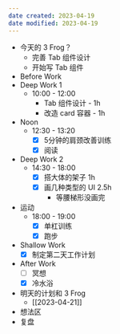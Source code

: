 ```yaml
---
date created: 2023-04-19 
date modified: 2023-04-19
---
```

- 今天的 3 Frog？
	- 完善 Tab 组件设计
	- 开始写 Tab 组件
- Before Work
- Deep Work 1
	- 10:00 - 12:00
		- Tab 组件设计 - 1h
		- 改造 card 容器 - 1h
- Noon
	- 12:30 - 13:20
		- [x] 5分钟的肩颈改善训练
		- [x] 阅读
- Deep Work 2
	- 14:30 - 18:00
		- [x] 搭大体的架子 1h
		- [x] 画几种类型的 UI 2.5h
			- 等腰梯形没画完
- 运动
	- 18:00 - 19:00
		- [x] 单杠训练
		- [x] 跑步
- Shallow Work
	- [x] 制定第二天工作计划
- After Work
	- [ ] 冥想
	- [x] 冷水浴
- 明天的计划和 3 Frog
	- [[2023-04-21]]
- 想法区
- 复盘
